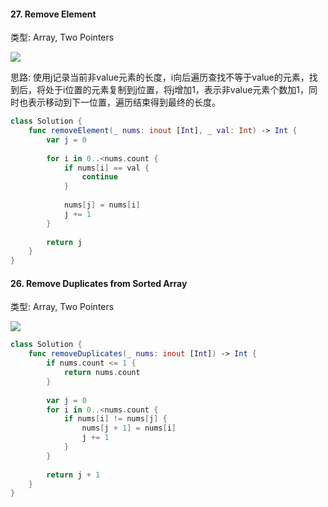 #### 27. Remove Element

类型: Array, Two Pointers

![](http://op6guxky2.bkt.clouddn.com/DX-20180911@2x.png)

思路: 使用j记录当前非value元素的长度，i向后遍历查找不等于value的元素，找到后，将处于i位置的元素复制到j位置，将j增加1，表示非value元素个数加1，同时也表示移动到下一位置，遍历结束得到最终的长度。

```swift
class Solution {
    func removeElement(_ nums: inout [Int], _ val: Int) -> Int {
        var j = 0
        
        for i in 0..<nums.count {
            if nums[i] == val {
                continue
            }
            
            nums[j] = nums[i]
            j += 1
        }
        
        return j
    }
}
```


#### 26. Remove Duplicates from Sorted Array

类型: Array, Two Pointers

![](http://op6guxky2.bkt.clouddn.com/remove-duplicate-element-in-sorted-array.png)

```swift
class Solution {
    func removeDuplicates(_ nums: inout [Int]) -> Int {
        if nums.count <= 1 {
            return nums.count
        }
        
        var j = 0
        for i in 0..<nums.count {
            if nums[i] != nums[j] {
                nums[j + 1] = nums[i]
                j += 1
            }
        }
        
        return j + 1
    }
}
```